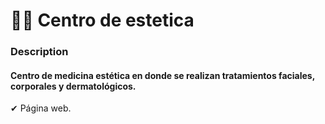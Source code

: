 # 💆🏻 Centro de estetica

### Description 

#### Centro de medicina estética en donde se realizan tratamientos faciales, corporales y dermatológicos.

✔ Página web.
